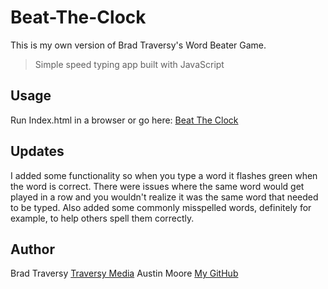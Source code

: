 # Beat-The-Clock
This is my own version of Brad Traversy's Word Beater Game.
> Simple speed typing app built with JavaScript

## Usage
Run Index.html in a browser or go here: [Beat The Clock](https://austinmoore1492.github.io/Beat-The-Clock/)

 ## Updates
 I added some functionality so when you type a word it flashes green when the word is correct. 
 There were issues where the same word would get played in a row and you wouldn't realize it was the same word that needed to be typed.
 Also added some commonly misspelled words, definitely for example, to help others spell them correctly.
 
 ## Author
 Brad Traversy [Traversy Media](https://www.traversymedia.com/)
 Austin Moore [My GitHub](https://github.com/Austinmoore1492)
 
 
 

